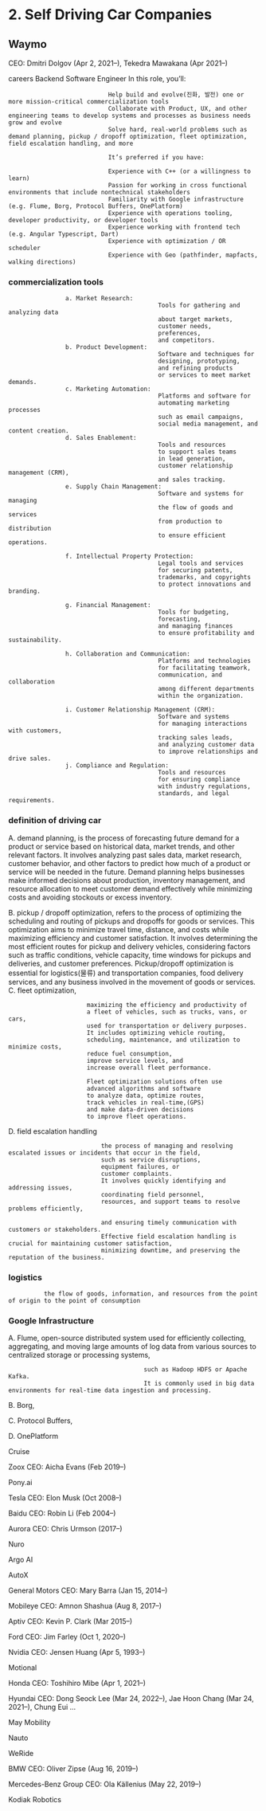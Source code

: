 
# 2. Self Driving Car Companies

## Waymo
CEO: Dmitri Dolgov (Apr 2, 2021–), Tekedra Mawakana (Apr 2021–)

  careers
        Backend Software Engineer
                                In this role, you’ll: 
                                
                                Help build and evolve(진화, 발전) one or more mission-critical commercialization tools 
                                Collaborate with Product, UX, and other engineering teams to develop systems and processes as business needs grow and evolve
                                Solve hard, real-world problems such as demand planning, pickup / dropoff optimization, fleet optimization, field escalation handling, and more
                                
                                It’s preferred if you have: 
                                
                                Experience with C++ (or a willingness to learn)
                                Passion for working in cross functional environments that include nontechnical stakeholders
                                Familiarity with Google infrastructure (e.g. Flume, Borg, Protocol Buffers, OnePlatform)
                                Experience with operations tooling, developer productivity, or developer tools
                                Experience working with frontend tech (e.g. Angular Typescript, Dart)
                                Experience with optimization / OR scheduler
                                Experience with Geo (pathfinder, mapfacts, walking directions)
                        
  ### commercialization tools
                    a. Market Research: 
                                              Tools for gathering and analyzing data 
                                              about target markets, 
                                              customer needs, 
                                              preferences, 
                                              and competitors.
                    b. Product Development: 
                                              Software and techniques for 
                                              designing, prototyping, 
                                              and refining products 
                                              or services to meet market demands.
                    c. Marketing Automation: 
                                              Platforms and software for 
                                              automating marketing processes 
                                              such as email campaigns, 
                                              social media management, and content creation.
                    d. Sales Enablement: 
                                              Tools and resources 
                                              to support sales teams 
                                              in lead generation, 
                                              customer relationship management (CRM), 
                                              and sales tracking.
                    e. Supply Chain Management: 
                                              Software and systems for managing 
                                              the flow of goods and services 
                                              from production to distribution
                                              to ensure efficient operations.
                                              
                    f. Intellectual Property Protection: 
                                              Legal tools and services 
                                              for securing patents, 
                                              trademarks, and copyrights 
                                              to protect innovations and branding.
                                              
                    g. Financial Management: 
                                              Tools for budgeting, 
                                              forecasting, 
                                              and managing finances 
                                              to ensure profitability and sustainability.
                                              
                    h. Collaboration and Communication: 
                                              Platforms and technologies 
                                              for facilitating teamwork, 
                                              communication, and collaboration 
                                              among different departments 
                                              within the organization.
                                              
                    i. Customer Relationship Management (CRM): 
                                              Software and systems
                                              for managing interactions with customers, 
                                              tracking sales leads, 
                                              and analyzing customer data 
                                              to improve relationships and drive sales.
                    j. Compliance and Regulation: 
                                              Tools and resources 
                                              for ensuring compliance
                                              with industry regulations, 
                                              standards, and legal requirements.


### definition of driving car

A. demand planning, 
                          is the process of forecasting future demand for a product or service based on
                          historical data, market trends, and other relevant factors.
                          It involves analyzing 
                          past sales data, market research, customer behavior, and other factors
                          to predict how much of a product or service will be needed in the future. 
                          Demand planning helps businesses make informed decisions 
                          about production, inventory management, and resource allocation to meet customer demand effectively 
                          while minimizing costs and 
                          avoiding stockouts or excess inventory.
                          
B. pickup / dropoff optimization, 
                           refers to the process of optimizing the scheduling and 
                           routing of pickups and dropoffs for goods or services. 
                           This optimization aims
                           to minimize travel time, distance, and costs
                           while maximizing efficiency and customer satisfaction. 
                           It involves determining the most efficient routes for pickup and delivery vehicles, 
                           considering factors such as traffic conditions, 
                           vehicle capacity, time windows for pickups and deliveries,
                           and customer preferences. 
                           Pickup/dropoff optimization is essential 
                           for logistics(물류) and transportation companies,
                           food delivery services, and any business involved
                           in the movement of goods or services.
C. fleet optimization, 

                          maximizing the efficiency and productivity of 
                          a fleet of vehicles, such as trucks, vans, or cars,
                          used for transportation or delivery purposes.
                          It includes optimizing vehicle routing, 
                          scheduling, maintenance, and utilization to minimize costs, 
                          reduce fuel consumption, 
                          improve service levels, and
                          increase overall fleet performance. 
                          
                          Fleet optimization solutions often use 
                          advanced algorithms and software 
                          to analyze data, optimize routes, 
                          track vehicles in real-time,(GPS)
                          and make data-driven decisions 
                          to improve fleet operations.

D. field escalation handling

                              the process of managing and resolving escalated issues or incidents that occur in the field, 
                              such as service disruptions,
                              equipment failures, or
                              customer complaints.
                              It involves quickly identifying and addressing issues,
                              coordinating field personnel,
                              resources, and support teams to resolve problems efficiently, 
                              
                              and ensuring timely communication with customers or stakeholders.
                              Effective field escalation handling is crucial for maintaining customer satisfaction, 
                              minimizing downtime, and preserving the reputation of the business.
### logistics
              the flow of goods, information, and resources from the point of origin to the point of consumption

### Google Infrastructure
A. Flume, 
                                          open-source distributed system used for efficiently collecting, aggregating,
                                          and moving large amounts of log data from various sources
                                          to centralized storage or processing systems,
                                          
                                          such as Hadoop HDFS or Apache Kafka. 
                                          It is commonly used in big data environments for real-time data ingestion and processing.

B. Borg, 
                                          

C. Protocol Buffers, 

D. OnePlatform





Cruise

Zoox
CEO: Aicha Evans (Feb 2019–)

Pony.ai

Tesla
CEO: Elon Musk (Oct 2008–)

Baidu
CEO: Robin Li (Feb 2004–)

Aurora
CEO: Chris Urmson (2017–)

Nuro

Argo AI

AutoX

General Motors
CEO: Mary Barra (Jan 15, 2014–)

Mobileye
CEO: Amnon Shashua (Aug 8, 2017–)

Aptiv
CEO: Kevin P. Clark (Mar 2015–)

Ford
CEO: Jim Farley (Oct 1, 2020–)

Nvidia
CEO: Jensen Huang (Apr 5, 1993–)

Motional

Honda
CEO: Toshihiro Mibe (Apr 1, 2021–)

Hyundai
CEO: Dong Seock Lee (Mar 24, 2022–), Jae Hoon Chang (Mar 24, 2021–), Chung Eui ...

May Mobility

Nauto

WeRide

BMW
CEO: Oliver Zipse (Aug 16, 2019–)

Mercedes-Benz Group
CEO: Ola Källenius (May 22, 2019–)

Kodiak Robotics
